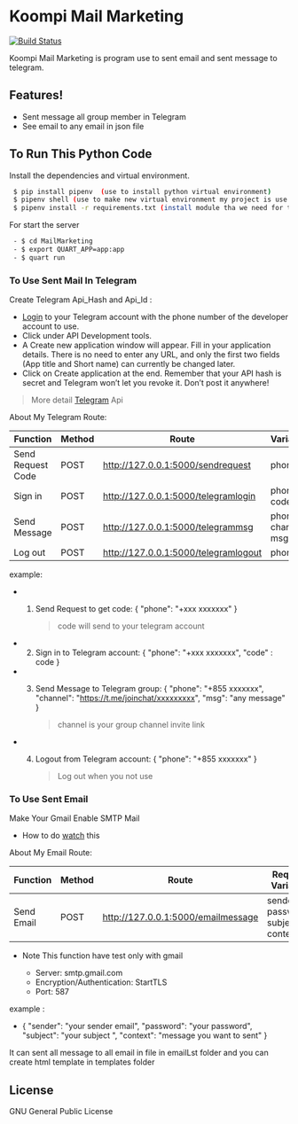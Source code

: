 # Koompi Mail Marketing

[![Build Status](https://travis-ci.org/joemccann/dillinger.svg?branch=master)]()

Koompi Mail Marketing is program use to sent email and sent message to telegram.

## Features!

  - Sent message all group member in Telegram
  - See email to any email in json file

## To Run This Python Code

Install the dependencies and virtual environment.
```sh
 $ pip install pipenv  (use to install python virtual environment)
 $ pipenv shell (use to make new virtual environment my project is use python3.6)
 $ pipenv install -r requirements.txt (install module tha we need for this project)
```
For start the server
```sh
 - $ cd MailMarketing
 - $ export QUART_APP=app:app
 - $ quart run
```
### To Use Sent Mail In Telegram

Create Telegram Api_Hash and Api_Id :
  - [Login] to your Telegram account
   with the phone number of the developer account to use.
 - Click under API Development tools.
 - A Create new application window will appear. Fill in your application details.
  There is no  need to enter any URL, and only the first two fields (App title and Short name)
  can currently be changed later.
- Click on Create application at the end. Remember that your API hash is secret and Telegram
  won’t let you revoke it. Don’t post it anywhere!

> More detail [Telegram] Api

About My Telegram Route:


| Function | Method | Route |Variable|
| ------ | ------ |------ |------ |
| Send Request Code | POST |http://127.0.0.1:5000/sendrequest |phone
| Sign in | POST |http://127.0.0.1:5000/telegramlogin |phone, code
| Send Message | POST |http://127.0.0.1:5000/telegrammsg |phone, channel, msg
| Log out | POST |http://127.0.0.1:5000/telegramlogout |phone


example:

- 1. Send Request to get code:
    {
	"phone": "+xxx xxxxxxx"
    }

     > code will send to your telegram account
- 2. Sign in to Telegram account:
    {
	"phone": "+xxx xxxxxxx",
	"code" : code
    }
-  3. Send Message to Telegram group:
    {
	"phone": "+855 xxxxxxx",
	"channel": "https://t.me/joinchat/xxxxxxxxx",
	"msg": "any message"
    }

        > channel is your group channel invite link
- 4.  Logout from Telegram account:
    {
	"phone": "+855 xxxxxxx"
    }

      > Log out when you not use


### To Use Sent Email

Make Your Gmail Enable SMTP Mail

- How to do [watch] this

About My Email Route:


| Function | Method | Route |Require Variable|
| ------ | ------ |------ |------ |
| Send Email | POST |http://127.0.0.1:5000/emailmessage |sender, password, subject, context|

* Note This function have test only with gmail

    * Server: smtp.gmail.com
    * Encryption/Authentication: StartTLS
    * Port: 587

example :

  -  {
        "sender": "your sender email",
        "password": "your password",
        "subject": "your subject ",
        "context": "message you want to sent"
    }

It can sent all message to all email in file in emailLst folder and you can create html template in templates folder


License
----

GNU General Public License

   [Login]: <https://my.telegram.org/auth>
   [watch]: <https://www.youtube.com/watch?v=D-NYmDWiFjU>
   [Telegram]: <https://docs.telethon.dev/en/latest/basic/signing-in.html>
